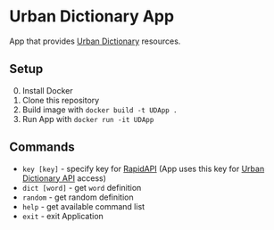 # Urban Dictionary App

App that provides [Urban Dictionary](https://www.urbandictionary.com/) resources.

## Setup

0. Install Docker
1. Clone this repository
2. Build image with `docker build -t UDApp .`
3. Run App with `docker run -it UDApp`

## Commands

- `key [key]` - specify key for [RapidAPI](https://rapidapi.com/) (App uses this key for [Urban Dictionary API](https://mashape-community-urban-dictionary.p.rapidapi.com/define) access)
- `dict [word]` - get `word` definition
- `random` - get random definition
- `help` - get available command list
- `exit` - exit Application
